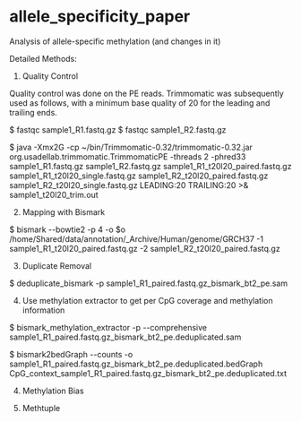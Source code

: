 # allele_specificity_paper
Analysis of allele-specific methylation (and changes in it)

Detailed Methods:

1) Quality Control

Quality control was done on the PE reads. Trimmomatic was subsequently used as follows, with a minimum base quality of 20 for the leading and trailing ends.

$ fastqc sample1_R1.fastq.gz
$ fastqc sample1_R2.fastq.gz

$ java -Xmx2G -cp ~/bin/Trimmomatic-0.32/trimmomatic-0.32.jar org.usadellab.trimmomatic.TrimmomaticPE -threads 2 -phred33 sample1_R1.fastq.gz sample1_R2.fastq.gz sample1_R1_t20l20_paired.fastq.gz sample1_R1_t20l20_single.fastq.gz sample1_R2_t20l20_paired.fastq.gz sample1_R2_t20l20_single.fastq.gz LEADING:20 TRAILING:20 >& sample1_t20l20_trim.out

2) Mapping with Bismark

$ bismark --bowtie2 -p 4 -o $o /home/Shared/data/annotation/_Archive/Human/genome/GRCH37 -1 sample1_R1_t20l20_paired.fastq.gz -2 sample1_R2_t20l20_paired.fastq.gz

3) Duplicate Removal

$  deduplicate_bismark  -p sample1_R1_paired.fastq.gz_bismark_bt2_pe.sam

4) Use methylation extractor to get per CpG coverage and methylation information

$ bismark_methylation_extractor -p --comprehensive sample1_R1_paired.fastq.gz_bismark_bt2_pe.deduplicated.sam

$ bismark2bedGraph --counts -o sample1_R1_paired.fastq.gz_bismark_bt2_pe.deduplicated.bedGraph CpG_context_sample1_R1_paired.fastq.gz_bismark_bt2_pe.deduplicated.txt


4) Methylation Bias

5) Methtuple


